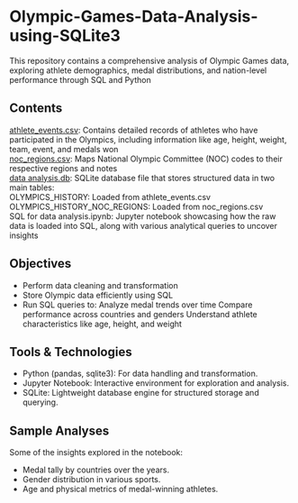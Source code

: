# Olympic-Games-Data-Analysis-using-SQLite3
This repository contains a comprehensive analysis of Olympic Games data, exploring athlete demographics, medal distributions, and nation-level performance through SQL and Python

## Contents
<a href="https://github.com/LakshmiPriyanka13/Olympic-Games-Data-Analysis-using-SQLite3/blob/main/athlete_events.csv">athlete_events.csv</a>: Contains detailed records of athletes who have participated in the Olympics, including information like age, height, weight, team, event, and medals won          
<a href="https://github.com/LakshmiPriyanka13/Olympic-Games-Data-Analysis-using-SQLite3/blob/main/noc_regions.csv">noc_regions.csv</a>: Maps National Olympic Committee (NOC) codes to their respective regions and notes            
<a href="https://github.com/LakshmiPriyanka13/Olympic-Games-Data-Analysis-using-SQLite3/blob/main/data%20analysis.db">data analysis.db</a>: SQLite database file that stores structured data in two main tables:        
OLYMPICS_HISTORY: Loaded from athlete_events.csv               
OLYMPICS_HISTORY_NOC_REGIONS: Loaded from noc_regions.csv                      
SQL for data analysis.ipynb: Jupyter notebook showcasing how the raw data is loaded into SQL, along with various analytical queries to uncover insights

## Objectives
- Perform data cleaning and transformation
- Store Olympic data efficiently using SQL
- Run SQL queries to:
    Analyze medal trends over time
    Compare performance across countries and genders
    Understand athlete characteristics like age, height, and weight

## Tools & Technologies
- Python (pandas, sqlite3): For data handling and transformation.
- Jupyter Notebook: Interactive environment for exploration and analysis.
- SQLite: Lightweight database engine for structured storage and querying.

## Sample Analyses
Some of the insights explored in the notebook:
- Medal tally by countries over the years.
- Gender distribution in various sports.
- Age and physical metrics of medal-winning athletes.



